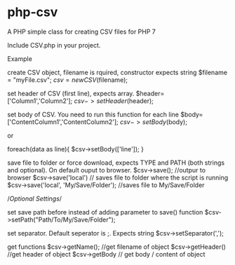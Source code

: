 # php-csv
A PHP simple class for creating CSV files for PHP 7

Include CSV.php in your project.

Example

create CSV object, filename is rquired, constructor expects string
$filename = "myFile.csv";
$csv = new CSV($filename);

set header of CSV (first line), expects array. 
$header=['Column1','Column2'];
$csv->setHeader($header);

set body of CSV. You need to run this function for each line
$body=['ContentColumn1','ContentColumn2'];
$csv->setBody($body);

or

foreach(data as line){
  $csv->setBody(['line']);
}

save file to folder or force download, expects TYPE and PATH (both strings and optional). On default ouput to browser. 
$csv->save(); //outpur to browser
$csv->save('local') // saves file to folder where the script is running
$csv->save('local', 'My/Save/Folder'); //saves file to My/Save/Folder

/*Optional Settings*/

set save path before instead of adding parameter to save() function
$csv->setPath("Path/To/My/Save/Folder");

set separator. Default seperator is ;. Expects string
$csv->setSeparator(',');

 get functions
 $csv->getName(); //get filename of object
 $csv->getHeader() //get header of object
 $csv->getBody // get body / content of object



